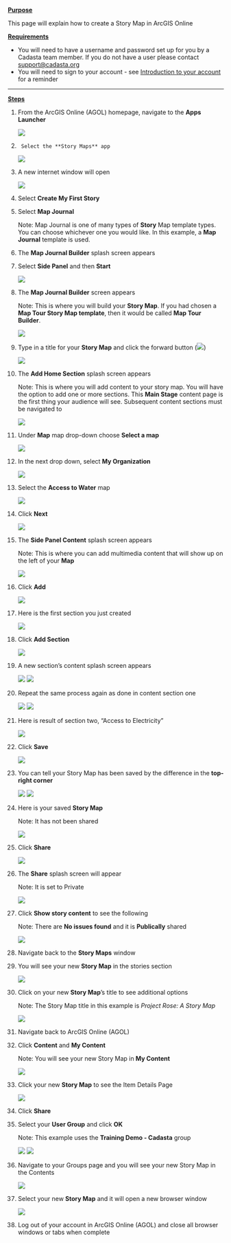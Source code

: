 <u>**Purpose**</u>

This page will explain how to create a Story Map in ArcGIS Online

<u>**Requirements**</u>

- You will need to have a username and password set up for you by a Cadasta team member. If you do not have a user please contact support@cadasta.org
- You will need to sign to your account - see [Introduction to your account](intro_to_account/index.md) for a reminder

---

<u>**Steps**</u>

1.  From the ArcGIS Online (AGOL) homepage, navigate to the **Apps Launcher**

    ![](imgs/image31.png)

1.      Select the **Story Maps** app

    ![](imgs/image20.png)

1.  A new internet window will open

    ![](imgs/image19.png)

1.  Select **Create My First Story**

1.  Select **Map Journal**

    Note: Map Journal is one of many types of **Story** Map template types. You can choose whichever one you would like. In this example, a **Map Journal** template is used.

1.  The **Map Journal Builder** splash screen appears

1.  Select **Side Panel** and then **Start**

    ![](imgs/image5.png)

1.  The **Map Journal Builder** screen appears

    Note: This is where you will build your **Story Map**. If you had chosen a **Map Tour Story Map template**, then it would be called **Map Tour Builder**.

    ![](imgs/image16.png)

1.  Type in a title for your **Story Map** and click the forward button (![](imgs/image26.png))

    ![](imgs/image22.png)

1.  The **Add Home Section** splash screen appears

    Note: This is where you will add content to your story map. You will have the option to add one or more sections.
    This **Main Stage** content page is the first thing your audience will see. Subsequent content sections must be navigated to

    ![](imgs/image35.png)

1.  Under **Map** map drop-down choose **Select a map**

    ![](imgs/image12.png)

1.  In the next drop down, select **My Organization**

    ![](imgs/image30.png)

1.  Select the **Access to Water** map

    ![](imgs/image2.png)

1.  Click **Next**

    ![](imgs/image10.png)

1.  The **Side Panel Content** splash screen appears

    Note: This is where you can add multimedia content that will show up on the left of your **Map**

    ![](imgs/image34.png)

1.  Click **Add**

    ![](imgs/image8.png)

1.  Here is the first section you just created

    ![](imgs/image23.png)

1.  Click **Add Section**

    ![](imgs/image28.png)

1.  A new section’s content splash screen appears

    ![](imgs/image25.png)
    ![](imgs/image4.png)

1.  Repeat the same process again as done in content section one

    ![](imgs/image4.png)
    ![](imgs/image8.png)

1.  Here is result of section two, “Access to Electricity”

    ![](imgs/image18.png)

1.  Click **Save**

    ![](imgs/image17.png)

1.  You can tell your Story Map has been saved by the difference in the **top-right corner**

    ![](imgs/image18.png)
    ![](imgs/image3.png)

24) Here is your saved **Story Map**

    Note: It has not been shared

    ![](imgs/image23.png)

25) Click **Share**

    ![](imgs/image7.png)

26. The **Share** splash screen will appear

    Note: It is set to Private

    ![](imgs/image13.png)

27. Click **Show story content** to see the following

    Note: There are **No issues found** and it is **Publically** shared

    ![](imgs/image29.png)

28. Navigate back to the **Story Maps** window

29. You will see your new **Story Map** in the stories section

    ![](imgs/image6.png)

30. Click on your new **Story Map**’s title to see additional options

    Note: The Story Map title in this example is _Project Rose: A Story Map_

    ![](imgs/image1.png)

31. Navigate back to ArcGIS Online (AGOL)

32. Click **Content** and **My Content**

    Note: You will see your new Story Map in **My Content**

    ![](imgs/image11.png)

33. Click your new **Story Map** to see the Item Details Page

    ![](imgs/image32.png)

34. Click **Share**

35. Select your **User Group** and click **OK**

    Note: This example uses the **Training Demo - Cadasta** group

    ![](imgs/image33.png)
    ![](imgs/image14.png)

36. Navigate to your Groups page and you will see your new Story Map in the Contents

    ![](imgs/image21.png)

37. Select your new **Story Map** and it will open a new browser window

    ![](imgs/image23.png)

38. Log out of your account in ArcGIS Online (AGOL) and close all browser windows or tabs
    when complete
